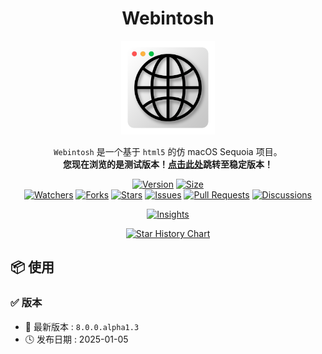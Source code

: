 <!-- Format by tkintertools/README.md -->

<h1 align="center">Webintosh</h1>

<p align="center"><img alt="logo" src="./logo.png" title="Logo" width="150" height="150" /></p>

<p align="center">
<code>Webintosh</code> 是一个基于 <code>html5</code> 的仿 macOS Sequoia 项目。
<br/>
<strong>您现在浏览的是测试版本！<a href="https://github.com/codecrafter-tl/webintosh/tree/old">点击此处</a>跳转至稳定版本！</strong>
</p>

<p align="center">
<a href="https://github.com/CodeCrafter-TL/webintosh/releases"><img alt="Version" src="https://img.shields.io/github/v/release/CodeCrafter-TL/webintosh?include_prereleases&logo=github&label=Version" title="Latest Version" /></a>
<a href="https://github.com/CodeCrafter-TL/webintosh"><img alt="Size" src="https://img.shields.io/github/languages/code-size/CodeCrafter-TL/webintosh?label=Size&logo=github" title="Code Size"/></a>
<br/>
<a href="https://github.com/CodeCrafter-TL/webintosh/watchers"><img alt="Watchers" src="https://img.shields.io/github/watchers/CodeCrafter-TL/webintosh?label=Watchers&logo=github&style=flat" title="Watchers" /></a>
<a href="https://github.com/CodeCrafter-TL/webintosh/forks"><img alt="Forks" src="https://img.shields.io/github/forks/CodeCrafter-TL/webintosh?label=Forks&logo=github&style=flat" title="Forks" /></a>
<a href="https://github.com/CodeCrafter-TL/webintosh/stargazers"><img alt="Stars" src="https://img.shields.io/github/stars/CodeCrafter-TL/webintosh?label=Stars&color=gold&logo=github&style=flat" title="Stars" /></a>
<a href="https://github.com/CodeCrafter-TL/webintosh/issues"><img alt="Issues" src="https://img.shields.io/github/issues/CodeCrafter-TL/webintosh?label=Issues&logo=github" title="Issues" /></a>
<a href="https://github.com/CodeCrafter-TL/webintosh/pulls"><img alt="Pull Requests" src="https://img.shields.io/github/issues-pr/CodeCrafter-TL/webintosh?label=Pull%20Requests&logo=github" title="Pull Requests" /></a>
<a href="https://github.com/CodeCrafter-TL/webintosh/discussions"><img alt="Discussions" src="https://img.shields.io/github/discussions/CodeCrafter-TL/webintosh?label=Discussions&logo=github" title="Discussions" /></a>
</p>

<p align="center">
<a href="https://github.com/CodeCrafter-TL/webintosh/pulse"><img alt="Insights" src="https://repobeats.axiom.co/api/embed/8e58e35d5a43799119e46482ce6f7f09b3f76373.svg" /></a>
</p>

<p align="center">
    <a href="https://star-history.com/#CodeCrafter-TL/webintosh&Date">
        <picture>
            <source media="(prefers-color-scheme: dark)" srcset="https://api.star-history.com/svg?repos=CodeCrafter-TL/webintosh&type=Date&theme=dark" />
            <source media="(prefers-color-scheme: light)" srcset="https://api.star-history.com/svg?repos=CodeCrafter-TL/webintosh&type=Date" />
            <img alt="Star History Chart" src="https://api.star-history.com/svg?repos=CodeCrafter-TL/webintosh&type=Date" />
        </picture>
    </a>
</p>

📦 使用
----------------------

### ✅ 版本

* 🔖 最新版本 : `8.0.0.alpha1.3`
* 🕓 发布日期 : 2025-01-05
